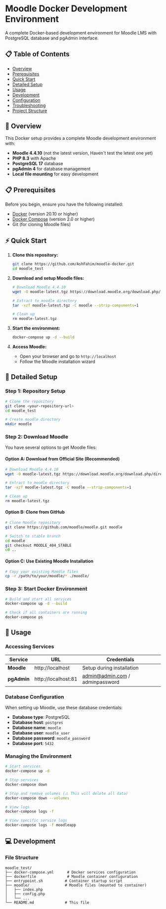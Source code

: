 # Moodle Docker Development Environment

A complete Docker-based development environment for Moodle LMS with PostgreSQL database and pgAdmin interface.

## 📋 Table of Contents

- [Overview](#overview)
- [Prerequisites](#prerequisites)
- [Quick Start](#quick-start)
- [Detailed Setup](#detailed-setup)
- [Usage](#usage)
- [Development](#development)
- [Configuration](#configuration)
- [Troubleshooting](#troubleshooting)
- [Project Structure](#project-structure)

## 🚀 Overview

This Docker setup provides a complete Moodle development environment with:
- **Moodle 4.4.10** (not the latest version, Haven't test the letest one yet)
- **PHP 8.3** with Apache
- **PostgreSQL 17** database
- **pgAdmin 4** for database management
- **Local file mounting** for easy development

## 📋 Prerequisites

Before you begin, ensure you have the following installed:
- [Docker](https://docs.docker.com/get-docker/) (version 20.10 or higher)
- [Docker Compose](https://docs.docker.com/compose/install/) (version 2.0 or higher)
- Git (for cloning Moodle files)

## ⚡ Quick Start

1. **Clone this repository:**
   ```bash
   git clone https://github.com/AshFahim/moodle-docker.git
   cd moodle_test
   ```

2. **Download and setup Moodle files:**
   ```bash
   # Download Moodle 4.4.10
   wget -O moodle-latest.tgz https://download.moodle.org/download.php/direct/stable404/moodle-latest-404.tgz
   
   # Extract to moodle directory
   tar -xzf moodle-latest.tgz -C moodle --strip-components=1
   
   # Clean up
   rm moodle-latest.tgz
   ```

3. **Start the environment:**
   ```bash
   docker-compose up -d --build
   ```

4. **Access Moodle:**
   - Open your browser and go to `http://localhost`
   - Follow the Moodle installation wizard

## 🔧 Detailed Setup

### Step 1: Repository Setup

```bash
# Clone the repository
git clone <your-repository-url>
cd moodle_test

# Create moodle directory
mkdir moodle
```

### Step 2: Download Moodle

You have several options to get Moodle files:

#### Option A: Download from Official Site (Recommended)
```bash
# Download Moodle 4.4.10
wget -O moodle-latest.tgz https://download.moodle.org/download.php/direct/stable404/moodle-latest-404.tgz

# Extract to moodle directory
tar -xzf moodle-latest.tgz -C moodle --strip-components=1

# Clean up
rm moodle-latest.tgz
```

#### Option B: Clone from GitHub
```bash
# Clone Moodle repository
git clone https://github.com/moodle/moodle.git moodle

# Switch to stable branch
cd moodle
git checkout MOODLE_404_STABLE
cd ..
```

#### Option C: Use Existing Moodle Installation
```bash
# Copy your existing Moodle files
cp -r /path/to/your/moodle/* ./moodle/
```

### Step 3: Start Docker Environment

```bash
# Build and start all services
docker-compose up -d --build

# Check if all containers are running
docker-compose ps
```

## 🎯 Usage

### Accessing Services

| Service | URL | Credentials |
|---------|-----|-------------|
| **Moodle** | http://localhost | Setup during installation |
| **pgAdmin** | http://localhost:81 | admin@admin.com / adminpassword |

### Database Configuration

When setting up Moodle, use these database credentials:

- **Database type**: PostgreSQL
- **Database host**: `postgres`
- **Database name**: `moodle`
- **Database user**: `moodle_user`
- **Database password**: `moodle_password`
- **Database port**: `5432`

### Managing the Environment

```bash
# Start services
docker-compose up -d

# Stop services
docker-compose down

# Stop and remove volumes (⚠️ This will delete all data)
docker-compose down --volumes

# View logs
docker-compose logs -f

# View specific service logs
docker-compose logs -f moodleapp
```

## 💻 Development

### File Structure

```
moodle_test/
├── docker-compose.yml      # Docker services configuration
├── dockerfile              # Moodle container configuration
├── entrypoint.sh          # Container startup script
├── moodle/                # Moodle files (mounted to container)
│   ├── index.php
│   ├── config.php
│   └── ...
└── README.md              # This file
```
